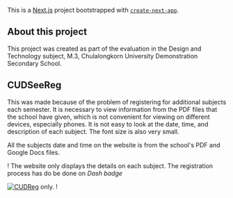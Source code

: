 This is a [Next.js](https://nextjs.org/) project bootstrapped with [`create-next-app`](https://github.com/vercel/next.js/tree/canary/packages/create-next-app).

## About this project

This project was created as part of the evaluation in the Design and Technology subject, M.3, Chulalongkorn University Demonstration Secondary School.

## CUDSeeReg

This was made because of the problem of registering for additional subjects each semester. It is necessary to view information from the PDF files that the school have given, which is not convenient for viewing on different devices, especially phones. It is not easy to look at the date, time, and description of each subject. The font size is also very small.

All the subjects date and time on the website is from the school's PDF and Google Docs files.

! The website only displays the details on each subject. The registration process has do be done on _Dash badge_

[![CUDReg](https://img.shields.io/badge/CUDReg-FFC0CB)](https://cudreg.com/) only. !

